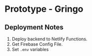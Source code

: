 # Prototype - Gringo

## Deployment Notes

1. Deploy backend to Netlify Functions.
2. Get Firebase Config File.
3. Set `.env` variables
